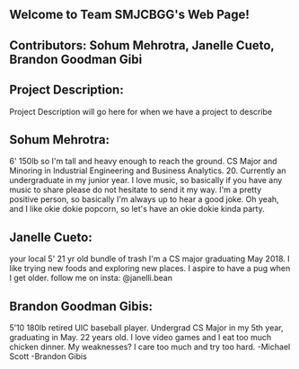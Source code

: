 ## Welcome to Team SMJCBGG's Web Page!

## Contributors: Sohum Mehrotra, Janelle Cueto, Brandon Goodman Gibi

## Project Description:
Project Description will go here for when we have a project to describe


## Sohum Mehrotra:
6' 150lb so I'm tall and heavy enough to reach the ground. CS Major and Minoring in Industrial Engineering and Business Analytics. 20. 
Currently an undergraduate in my junior year. 
I love music, so basically if you have any music to share please do not hesitate to send it my way. 
I'm a pretty positive person, so basically I'm always up to hear a good joke.
Oh yeah, and I like okie dokie popcorn, so let's have an okie dokie kinda party.
## Janelle Cueto:
your local 5' 21 yr old bundle of trash 
I'm a CS major graduating May 2018. I like trying new foods and exploring new places. I aspire to have a pug when I get older. 
follow me on insta: @janelli.bean
## Brandon Goodman Gibis:
5’10 180lb retired UIC baseball player. Undergrad CS Major in my 5th year, graduating in May. 22 years old. 
I love video games and I eat too much chicken dinner.
My weaknesses? I care too much and try too hard.
-Michael Scott
  -Brandon Gibis
